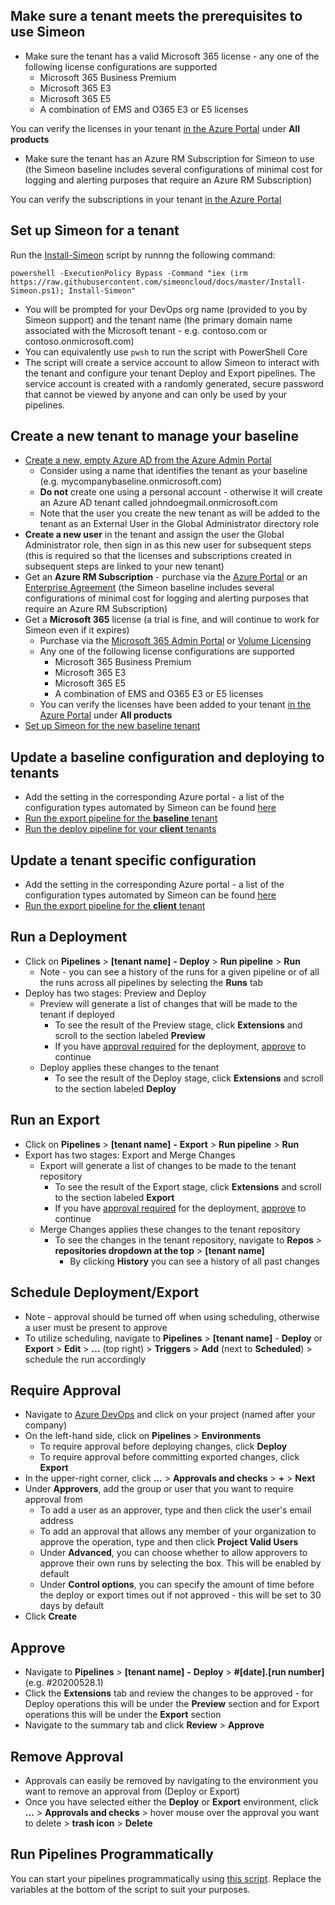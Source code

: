 ## Make sure a tenant meets the prerequisites to use Simeon

- Make sure the tenant has a valid Microsoft 365 license - any one of the following license configurations are supported  
    - Microsoft 365 Business Premium
    - Microsoft 365 E3
    - Microsoft 365 E5
    - A combination of EMS and O365 E3 or E5 licenses

You can verify the licenses in your tenant [in the Azure Portal](https://portal.azure.com/#blade/Microsoft_AAD_IAM/ActiveDirectoryMenuBlade/Licenses) under **All products**

- Make sure the tenant has an Azure RM Subscription for Simeon to use (the Simeon baseline includes several configurations of minimal cost for logging and alerting purposes that require an Azure RM Subscription)

You can verify the subscriptions in your tenant [in the Azure Portal](https://portal.azure.com/#blade/Microsoft_Azure_Billing/SubscriptionsBlade)

## Set up Simeon for a tenant

Run the [Install-Simeon](Install-Simeon.ps1) script by runnng the following command:

`
powershell -ExecutionPolicy Bypass -Command "iex (irm https://raw.githubusercontent.com/simeoncloud/docs/master/Install-Simeon.ps1); Install-Simeon"
`

- You will be prompted for your DevOps org name (provided to you by Simeon support) and the tenant name (the primary domain name associated with the Microsoft tenant - e.g. contoso.com or contoso.onmicrosoft.com)
- You can equivalently use `pwsh` to run the script with PowerShell Core
- The script will create a service account to allow Simeon to interact with the tenant and configure your tenant Deploy and Export pipelines. The service account is created with a randomly generated, secure password that cannot be viewed by anyone and can only be used by your pipelines. 

## Create a new tenant to manage your baseline
 
- [Create a new, empty Azure AD from the Azure Admin Portal](https://portal.azure.com/#create/Microsoft.AzureActiveDirectory) 
  - Consider using a name that identifies the tenant as your baseline (e.g. mycompanybaseline.onmicrosoft.com)
  - **Do not** create one using a personal account - otherwise it will create an Azure AD tenant called johndoegmail.onmicrosoft.com
  - Note that the user you create the new tenant as will be added to the tenant as an External User in the Global Administrator directory role
- **Create a new user** in the tenant and assign the user the Global Administrator role, then sign in as this new user for subsequent steps (this is required so that the licenses and subscriptions created in subsequent steps are linked to your new tenant)
- Get an **Azure RM Subscription** - purchase via the [Azure Portal](https://portal.azure.com/#blade/Microsoft_Azure_Billing/SubscriptionsBlade) or an [Enterprise Agreement](https://ea.azure.com/manage/enrollment) (the Simeon baseline includes several configurations of minimal cost for logging and alerting purposes that require an Azure RM Subscription)
- Get a **Microsoft 365** license (a trial is fine, and will continue to work for Simeon even if it expires)
  - Purchase via the [Microsoft 365 Admin Portal](https://admin.microsoft.com/AdminPortal/Home#/catalog) or [Volume Licensing](https://www.microsoft.com/Licensing/servicecenter/default.aspx) 
  - Any one of the following license configurations are supported  
    - Microsoft 365 Business Premium
    - Microsoft 365 E3
    - Microsoft 365 E5
    - A combination of EMS and O365 E3 or E5 licenses
  - You can verify the licenses have been added to your tenant [in the Azure Portal](https://portal.azure.com/#blade/Microsoft_AAD_IAM/ActiveDirectoryMenuBlade/Licenses) under **All products**
- [Set up Simeon for the new baseline tenant](#set-up-simeon-for-a-tenant)
  
## Update a baseline configuration and deploying to tenants

* Add the setting in the corresponding Azure portal - a list of the configuration types automated by Simeon can be found [here](managed-configurations.md)
* [Run the export pipeline for the **baseline** tenant](#run-an-export)
* [Run the deploy pipeline for your **client** tenants](#run-a-deployment)

## Update a tenant specific configuration

* Add the setting in the corresponding Azure portal - a list of the configuration types automated by Simeon can be found [here](managed-configurations.md)
* [Run the export pipeline for the **client** tenant](#run-an-export)

## Run a Deployment

* Click on **Pipelines** > **\[tenant name\]** **-** **Deploy** > **Run pipeline** > **Run**
  * Note - you can see a history of the runs for a given pipeline or of all the runs across all pipelines by selecting the **Runs** tab
* Deploy has two stages: Preview and Deploy
  * Preview will generate a list of changes that will be made to the tenant if deployed
    * To see the result of the Preview stage, click **Extensions** and scroll to the section labeled **Preview** 
    * If you have [approval required](#require-approval) for the deployment, [approve](#approve) to continue
  * Deploy applies these changes to the tenant
    * To see the result of the Deploy stage, click **Extensions** and scroll to the section labeled **Deploy** 

## Run an Export

* Click on **Pipelines** > **\[tenant name\]** **-** **Export** > **Run pipeline** > **Run**
* Export has two stages: Export and Merge Changes
  * Export will generate a list of changes to be made to the tenant repository
    * To see the result of the Export stage, click **Extensions** and scroll to the section labeled **Export** 
    * If you have [approval required](#require-approval) for the deployment, [approve](#approve) to continue
  * Merge Changes applies these changes to the tenant repository
    * To see the changes in the tenant repository, navigate to **Repos** > **repositories dropdown at the top** > **\[tenant name\]**
      * By clicking **History** you can see a history of all past changes

## Schedule Deployment/Export

* Note - approval should be turned off when using scheduling, otherwise a user must be present to approve
* To utilize scheduling, navigate to **Pipelines** > **\[tenant name\]** - **Deploy** or **Export** > **Edit** > **...** \(top right\) > **Triggers** > **Add** \(next to **Scheduled**\) > schedule the run accordingly

## Require Approval

* Navigate to [Azure DevOps](http://dev.azure.com) and click on your project \(named after your company\)
* On the left-hand side, click on **Pipelines** > **Environments**
  * To require approval before deploying changes, click **Deploy**
  * To require approval before committing exported changes, click **Export**
* In the upper-right corner, click **...** > **Approvals and checks** > **+** > **Next**
* Under **Approvers**, add the group or user that you want to require approval from
  * To add a user as an approver, type and then click the user's email address
  * To add an approval that allows any member of your organization to approve the operation, type and then click **Project Valid Users**
  * Under **Advanced**, you can choose whether to allow approvers to approve their own runs by selecting the box. This will be enabled by default
  * Under **Control options**, you can specify the amount of time before the deploy or export times out if not approved - this will be set to 30 days by default
* Click **Create**

## Approve

* Navigate to **Pipelines** > **\[tenant name\]** **-** **Deploy** > **\#\[date\].\[run number\]** \(e.g. \#20200528.1\) 
* Click the **Extensions** tab and review the changes to be approved - for Deploy operations this will be under the **Preview** section and for Export operations this will be under the **Export** section
* Navigate to the summary tab and click **Review** > **Approve**

## Remove Approval

* Approvals can easily be removed by navigating to the environment you want to remove an approval from \(Deploy or Export\)
* Once you have selected either the **Deploy** or **Export** environment, click **...** > **Approvals and checks** > hover mouse over the approval you want to delete > **trash icon** > **Delete**

## Run Pipelines Programmatically

You can start your pipelines programmatically using [this script](Invoke-AzurePipeline.ps1). Replace the variables at the bottom of the script to suit your purposes.
